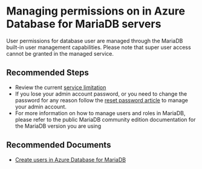 <properties
    pageTitle="Feature differences between MariaDB PaaS and standalone MariaDB"
    description="Feature differences between MariaDB PaaS and standalone MariaDB"
    service="microsoft.dbformariadb"
    resource="servers"
    authors="ajlam"
    ms.author="andrela"
    displayOrder="380"
    selfHelpType="generic"
    supportTopicIds="32640127"
    resourceTags="servers, databases"
    productPesIds="16617"
    cloudEnvironments="public, Fairfax, usnat, ussec"
    articleId="ebb29a6e-81e5-475d-9a8c-4db48814ca82"
	ownershipId="AzureData_AzureDatabaseforMariaDB"
/>

# Managing permissions on in Azure Database for MariaDB servers

User permissions for database user are managed through the MariaDB built-in user management capabilities. Please note that super user access cannot be granted in the managed service.

## **Recommended Steps**

* Review the current [service limitation](https://docs.microsoft.com/azure/mariadb/concepts-limits)
* If you lose your admin account password, or you need to change the password for any reason follow the [reset password article](https://docs.microsoft.com/azure/mariadb/howto-create-manage-server-portal#update-admin-password) to manage your admin account.
* For more information on how to manage users and roles in MariaDB, please refer to the public MariaDB community edition documentation for the MariaDB version you are using

## **Recommended Documents**

* [Create users in Azure Database for MariaDB](https://docs.microsoft.com/azure/mariadb/howto-create-users)
